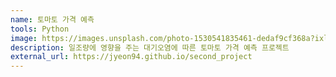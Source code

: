 ```yaml
---
name: 토마토 가격 예측
tools: Python
image: https://images.unsplash.com/photo-1530541835461-dedaf9cf368a?ixlib=rb-1.2.1&ixid=eyJhcHBfaWQiOjEyMDd9&auto=format&fit=crop&w=668&q=80
description: 일조량에 영향을 주는 대기오염에 따른 토마토 가격 예측 프로젝트
external_url: https://jyeon94.github.io/second_project
---
```

